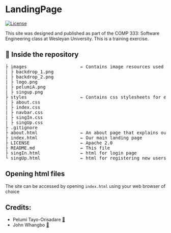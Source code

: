 # LandingPage
[![License](https://img.shields.io/badge/License-Apache_2.0-blue.svg)](https://opensource.org/licenses/Apache-2.0) 

This site was designed and published as part of the COMP 333: Software Engineering class at Wesleyan University. This is a training exercise.

## 📂 Inside the repository
<pre>
├ images                    ← Contains image resources used in our website
| ├ backdrop_1.png  
| ├ backdrop_2.png  
| ├ logo.png  
| ├ pelumiA.png  
| ├ singup.png  
├ styles                    ← Contains css stylesheets for each html page
| ├ about.css
| ├ index.css
| ├ navbar.css
| ├ singIn.css
| ├ singUp.css
├ .gitignore                
├ about.html                ← An about page that explains our website
├ index.html                ← Our main landing page
├ LICENSE                   ← Apache 2.0
├ README.md                 ← This file
├ singIn.html               ← html for login page
└ singUp.html               ← html for registering new users
</pre>

## Opening html files
The site can be accessed by opening `index.html` using your web browser of choice

## Credits: 
- Pelumi Tayo-Orisadare [🔗](https://github.com/PelumiTayo)
- John Whangbo [🔗](https://github.com/jwwhangbo)

